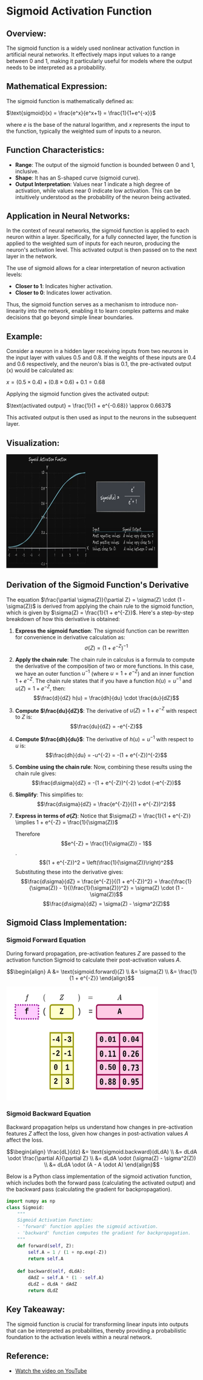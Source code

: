 # Sigmoid Activation Function

## Overview:
The sigmoid function is a widely used nonlinear activation function in artificial neural networks. It effectively maps input values to a range between 0 and 1, making it particularly useful for models where the output needs to be interpreted as a probability.

## Mathematical Expression:
The sigmoid function is mathematically defined as:

$\text{sigmoid}(x) = \frac{e^x}{e^x+1} = \frac{1}{1+e^{-x}}$

where $e$ is the base of the natural logarithm, and $x$ represents the input to the function, typically the weighted sum of inputs to a neuron.

## Function Characteristics:
- **Range**: The output of the sigmoid function is bounded between 0 and 1, inclusive.
- **Shape**: It has an S-shaped curve (sigmoid curve).
- **Output Interpretation**: Values near 1 indicate a high degree of activation, while values near 0 indicate low activation. This can be intuitively understood as the probability of the neuron being activated.

## Application in Neural Networks:
In the context of neural networks, the sigmoid function is applied to each neuron within a layer. Specifically, for a fully connected layer, the function is applied to the weighted sum of inputs for each neuron, producing the neuron's activation level. This activated output is then passed on to the next layer in the network.

The use of sigmoid allows for a clear interpretation of neuron activation levels:
- **Closer to 1**: Indicates higher activation.
- **Closer to 0**: Indicates lower activation.

Thus, the sigmoid function serves as a mechanism to introduce non-linearity into the network, enabling it to learn complex patterns and make decisions that go beyond simple linear boundaries.

## Example:
Consider a neuron in a hidden layer receiving inputs from two neurons in the input layer with values 0.5 and 0.8. If the weights of these inputs are 0.4 and 0.6 respectively, and the neuron's bias is 0.1, the pre-activated output (x) would be calculated as:

$x = (0.5 \times 0.4) + (0.8 \times 0.6) + 0.1 = 0.68$

Applying the sigmoid function gives the activated output:

$\text{activated output} = \frac{1}{1 + e^{-0.68}} \approx 0.6637$

This activated output is then used as input to the neurons in the subsequent layer.

## Visualization:

<img src="sigmoid_activation.png" alt="sigmoid_activation" width="400" height="300"/>

## Derivation of the Sigmoid Function's Derivative

The equation $\frac{\partial \sigma(Z)}{\partial Z} = \sigma(Z) \cdot (1 - \sigma(Z))$ is derived from applying the chain rule to the sigmoid function, which is given by $\sigma(Z) = \frac{1}{1 + e^{-Z}}$. Here's a step-by-step breakdown of how this derivative is obtained:

1. **Express the sigmoid function**: The sigmoid function can be rewritten for convenience in derivative calculation as:
   $$\sigma(Z) = (1 + e^{-Z})^{-1}$$

2. **Apply the chain rule**: The chain rule in calculus is a formula to compute the derivative of the composition of two or more functions. In this case, we have an outer function $u^{-1}$ (where $u = 1 + e^{-Z}$) and an inner function $1 + e^{-Z}$. The chain rule states that if you have a function $h(u) = u^{-1}$ and $u(Z) = 1 + e^{-Z}$, then:
   $$\frac{d}{dZ} h(u) = \frac{dh}{du} \cdot \frac{du}{dZ}$$

3. **Compute $\frac{du}{dZ}$**: The derivative of $u(Z) = 1 + e^{-Z}$ with respect to $Z$ is:
   $$\frac{du}{dZ} = -e^{-Z}$$

4. **Compute $\frac{dh}{du}$**: The derivative of $h(u) = u^{-1}$ with respect to $u$ is:
   $$\frac{dh}{du} = -u^{-2} = -(1 + e^{-Z})^{-2}$$

5. **Combine using the chain rule**: Now, combining these results using the chain rule gives:
   $$\frac{d\sigma}{dZ} = -(1 + e^{-Z})^{-2} \cdot (-e^{-Z})$$

6. **Simplify**: This simplifies to:
   $$\frac{d\sigma}{dZ} = \frac{e^{-Z}}{(1 + e^{-Z})^2}$$

7. **Express in terms of $\sigma(Z)$**: Notice that $\sigma(Z) = \frac{1}{1 + e^{-Z}} \implies 1 + e^{-Z} = \frac{1}{\sigma(Z)}$
   
   Therefore
   $$e^{-Z} = \frac{1}{\sigma(Z)} - 1$$.
   $$(1 + e^{-Z})^2 = \left(\frac{1}{\sigma(Z)}\right)^2$$
   Substituting these into the derivative gives:
   $$\frac{d\sigma}{dZ} = \frac{e^{-Z}}{(1 + e^{-Z})^2} = \frac{\frac{1}{\sigma(Z)} - 1}{(\frac{1}{\sigma(Z)})^2} = \sigma(Z) \cdot (1 - \sigma(Z))$$
   $$\frac{d\sigma}{dZ} = \sigma(Z) - \sigma^2(Z)$$

## Sigmoid Class Implementation:

### Sigmoid Forward Equation

During forward propagation, pre-activation features $Z$ are passed to the activation function Sigmoid to calculate their post-activation values $A$.


$$\begin{align}
A &= \text{sigmoid.forward}(Z) \\
&= \sigma(Z) \\
&= \frac{1}{1 + e^{-Z}}
\end{align}$$

<img src="sigmoid_activation_forward.png" alt="sigmoid_activation_forward" width="400" height="300"/>

### Sigmoid Backward Equation

Backward propagation helps us understand how changes in pre-activation features $Z$ affect the loss, given
how changes in post-activation values $A$ affect the loss.


$$\begin{align}
\frac{dL}{dz} &= \text{sigmoid.backward}(dLdA) \\
&= dLdA \odot \frac{\partial A}{\partial Z} \\
&= dLdA \odot (\sigma(Z) - \sigma^2(Z)) \\
&= dLdA \odot (A - A \odot A)
\end{align}$$


Below is a Python class implementation of the sigmoid activation function, which includes both the forward pass (calculating the activated output) and the backward pass (calculating the gradient for backpropagation).

```python
import numpy as np
class Sigmoid:
    """
    Sigmoid Activation Function:
    - 'forward' function applies the sigmoid activation.
    - 'backward' function computes the gradient for backpropagation.
    """
    def forward(self, Z):
        self.A = 1 / (1 + np.exp(-Z))
        return self.A

    def backward(self, dLdA):
        dAdZ = self.A * (1 - self.A)
        dLdZ = dLdA * dAdZ
        return dLdZ
```



## Key Takeaway:
The sigmoid function is crucial for transforming linear inputs into outputs that can be interpreted as probabilities, thereby providing a probabilistic foundation to the activation levels within a neural network.

## Reference:
- [Watch the video on YouTube](https://www.youtube.com/watch?v=KOhbp3EIRlM)
